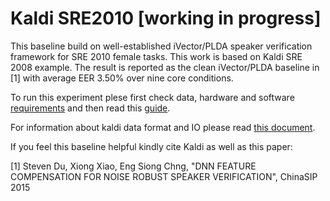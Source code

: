 # Kaldi SRE2010 [working in progress]




This baseline build on well-established iVector/PLDA speaker verification framework for SRE 2010 female tasks. This work is based on Kaldi SRE 2008 example. The result is reported as the clean iVector/PLDA baseline in [1] with average EER 3.50% over nine core conditions.


To run this experiment plese first check data, hardware and software [requirements](doc/help_sre2010.md) and then read this [guide](SRE2010). 

For information about kaldi data format and IO please read [this document](doc/help_kaldi.md).




If you feel this baseline helpful kindly cite Kaldi as well as this paper:

[1] Steven Du, Xiong Xiao, Eng Siong Chng, "DNN FEATURE COMPENSATION FOR NOISE ROBUST SPEAKER VERIFICATION", ChinaSIP 2015


